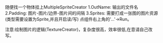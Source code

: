 随便找一个物体挂上MultipleSpriteCreator
1.OutName: 输出的文件名
2.Padding: 图片-图片/边界-图片间的间隔
3.Sprites: 需要打成一张图的图片资源(类型需要设置为Sprite,并且开启读/写)
点组件右上角的'...'->Run。

注意:绘制图片的逻辑(TextureCreator)，复杂度很高，效率很低,在意请自己改写。
